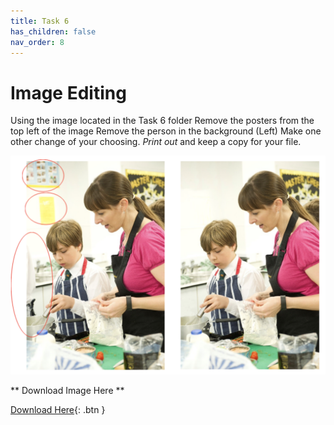 ```yaml
---
title: Task 6
has_children: false
nav_order: 8
---
```


# Image Editing
Using the image located in the Task 6 folder 
Remove the posters from the top left of the image 
Remove the person in the background (Left) 
Make one other change of your choosing. 
*Print out* and keep a copy for your file.

![Example](https://github.com/Aiyush-G/PublicationsDocumentation/blob/main/Task-6/Screenshot%202021-09-10%20at%2018.14.31.png?raw=true)

** Download Image Here **

[Download Here](https://github.com/Aiyush-G/PublicationsDocumentation/blob/main/Task-6/task6.jpg?raw=true){: .btn }

